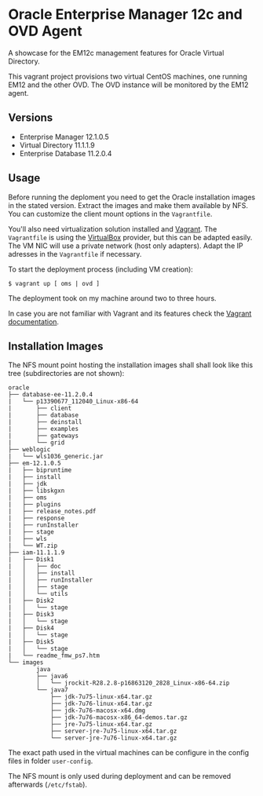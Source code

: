 Oracle Enterprise Manager 12c and OVD Agent
===========================================

A showcase for the EM12c management features for Oracle Virtual Directory.

This vagrant project provisions two virtual CentOS machines, one running 
EM12 and the other OVD.  The OVD instance will be monitored by the EM12 
agent.


## Versions

- Enterprise Manager 12.1.0.5
- Virtual Directory 11.1.1.9
- Enterprise Database 11.2.0.4

## Usage

Before running the deploment you need to get the Oracle installation
images in the stated version.  Extract the images and make them available
by NFS. You can customize the client mount options in the `Vagrantfile`.

You'll also need virtualization solution installed and
[Vagrant](https://www.vagrantup.com).  The `Vagrantfile` is using the 
[VirtualBox](https://www.virtualbox.org) provider, but this can be
adapted easily. The VM NIC will use a private network (host only
adapters). Adapt the IP adresses in the `Vagrantfile` if necessary.

To start the deployment process (including VM creation):

    $ vagrant up [ oms | ovd ]

The deployment took on my machine around two to three hours.

In case you are not familiar with Vagrant and its features check the
[Vagrant documentation](https://www.vagrantup.com/docs/index.html).


## Installation Images

The NFS mount point hosting the installation images shall shall look
like this tree (subdirectories are not shown):

```
oracle
├── database-ee-11.2.0.4
|   └── p13390677_112040_Linux-x86-64
|       ├── client
|       ├── database
|       ├── deinstall
|       ├── examples
|       ├── gateways
|       └── grid
├── weblogic
|   └── wls1036_generic.jar
├── em-12.1.0.5
|   ├── bipruntime
|   ├── install
|   ├── jdk
|   ├── libskgxn
|   ├── oms
|   ├── plugins
|   ├── release_notes.pdf
|   ├── response
|   ├── runInstaller
|   ├── stage
|   ├── wls
|   └── WT.zip
├── iam-11.1.1.9
|   ├── Disk1
|   │   ├── doc
|   │   ├── install
|   │   ├── runInstaller
|   │   ├── stage
|   │   └── utils
|   ├── Disk2
|   │   └── stage
|   ├── Disk3
|   │   └── stage
|   ├── Disk4
|   │   └── stage
|   ├── Disk5
|   │   └── stage
|   └── readme_fmw_ps7.htm
└── images
        java
        ├── java6
        │   └── jrockit-R28.2.8-p16863120_2828_Linux-x86-64.zip
        └── java7
            ├── jdk-7u75-linux-x64.tar.gz
            ├── jdk-7u76-linux-x64.tar.gz
            ├── jdk-7u76-macosx-x64.dmg
            ├── jdk-7u76-macosx-x86_64-demos.tar.gz
            ├── jre-7u75-linux-x64.tar.gz
            ├── server-jre-7u75-linux-x64.tar.gz
            └── server-jre-7u76-linux-x64.tar.gz

```

The exact path used in the virtual machines can be configure in the
config files in folder `user-config`.

The NFS mount is only used during deployment and can be removed
afterwards (`/etc/fstab`).
